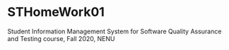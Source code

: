 # STHomeWork01
Student Information Management System for Software Quality Assurance and Testing course, Fall 2020, NENU
